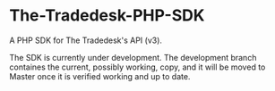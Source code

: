 # The-Tradedesk-PHP-SDK
A PHP SDK for The Tradedesk's API (v3).

The SDK is currently under development. The development branch containes the current, possibly working, copy, and it will be moved to Master once it is verified working and up to date.
